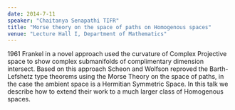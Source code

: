 ```yaml
---
date: 2014-7-11
speaker: "Chaitanya Senapathi TIFR"
title: "Morse theory on the space of paths on Homogenous spaces"
venue: "Lecture Hall I, Department of Mathematics"
---
```

1961 Frankel in a novel approach used the curvature of Complex Projective
space to show complex submanifolds of complimentary dimension intersect.
Based on this approach Scheon and Wolfson reproved the Barth-Lefshetz type
theorems using the Morse Theory on the space of paths, in the case the
ambient space is a Hermitian Symmetric Space. In this talk we describe how
to extend their work to a much larger class of Homogenous spaces.
